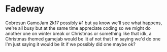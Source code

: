 # Fadeway
Cobresun GameJam 2k17 possibly #1 but ya know we'll see what happens, we're all busy but at the same time appreciate coding so we might do another one on winter break or Christmas or something like that idk, a Christmas themed gamejab would be lit af not that I'm saying we'd do one I'm just saying it would be lit if we possibly did one maybe ok?
